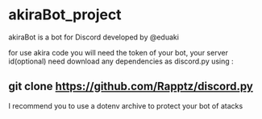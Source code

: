# akiraBot_project
akiraBot is a bot for Discord developed by @eduaki

for use akira code you will need the token of your bot, your server id(optional)
need download any dependencies as discord.py using :
##  git clone https://github.com/Rapptz/discord.py

I recommend you to use a dotenv archive to protect your bot of atacks
